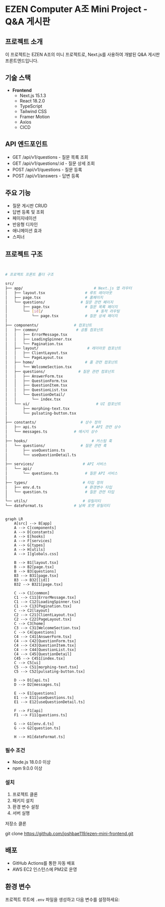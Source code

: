 # EZEN Computer A조 Mini Project - Q&A 게시판

## 프로젝트 소개

이 프로젝트는 EZEN A조의 미니 프로젝트로, Next.js를 사용하여 개발된 Q&A 게시판 프론트엔드입니다.

## 기술 스택

- **Frontend**
  - Next.js 15.1.3
  - React 18.2.0
  - TypeScript
  - Tailwind CSS
  - Framer Motion
  - Axios
  - CICD

## API 엔드포인트

- GET /api/v1/questions - 질문 목록 조회
- GET /api/v1/questions/:id - 질문 상세 조회
- POST /api/v1/questions - 질문 등록
- POST /api/v1/answers - 답변 등록

## 주요 기능

- 질문 게시판 CRUD
- 답변 등록 및 조회
- 페이지네이션
- 반응형 디자인
- 애니메이션 효과
- 스피너

## 프로젝트 구조

```bash


# 프로젝트 프론트 폴더 구조

src/
├── app/                                # Next.js 앱 라우터
│   ├── layout.tsx                  # 루트 레이아웃
│   ├── page.tsx                    # 홈페이지
│   └── questions/                # 질문 관련 페이지
│       ├── page.tsx                # 질문 목록 페이지
│       └── [id]/                        # 동적 라우팅
│           └── page.tsx            # 질문 상세 페이지
│
├── components/                # 컴포넌트
│   ├── common/                 # 공통 컴포넌트
│   │   ├── ErrorMessage.tsx
│   │   ├── LoadingSpinner.tsx
│   │   └── Pagination.tsx
│   ├── layout/                      # 레이아웃 컴포넌트
│   │   ├── ClientLayout.tsx
│   │   └── PageLayout.tsx
│   ├── home/                       # 홈 관련 컴포넌트
│   │   └── WelcomeSection.tsx
│   ├── questions/               # 질문 관련 컴포넌트
│   │   ├── AnswerForm.tsx
│   │   ├── QuestionForm.tsx
│   │   ├── QuestionItem.tsx
│   │   ├── QuestionList.tsx
│   │   └── QuestionDetail/
│   │       └── index.tsx
│   └── ui/                              # UI 컴포넌트
│       ├── morphing-text.tsx
│       └── pulsating-button.tsx
│
├── constants/                    # 상수 정의
│   ├── api.ts                         # API 관련 상수
│   └── messages.ts            # 메시지 상수
│
├── hooks/                             # 커스텀 훅
│   └── questions/                # 질문 관련 훅
│       ├── useQuestions.ts
│       └── useQuestionDetail.ts
│
├── services/                      # API 서비스
│   └── api/
│       └── questions.ts            # 질문 API 서비스
│
├── types/                         # 타입 정의
│   ├── env.d.ts                    # 환경변수 타입
│   └── question.ts                 # 질문 관련 타입
│
└── utils/                         # 유틸리티
└── dateFormat.ts              # 날짜 포맷 유틸리티


```

```mermaid

graph LR
    A[src] --> B[app]
    A --> C[components]
    A --> D[constants]
    A --> E[hooks]
    A --> F[services]
    A --> G[types]
    A --> H[utils]
    A --> I[globals.css]

    B --> B1[layout.tsx]
    B --> B2[page.tsx]
    B --> B3[questions]
    B3 --> B31[page.tsx]
    B3 --> B32[[id]]
    B32 --> B321[page.tsx]

    C --> C1[common]
    C1 --> C11[ErrorMessage.tsx]
    C1 --> C12[LoadingSpinner.tsx]
    C1 --> C13[Pagination.tsx]
    C --> C2[layout]
    C2 --> C21[ClientLayout.tsx]
    C2 --> C22[PageLayout.tsx]
    C --> C3[home]
    C3 --> C31[WelcomeSection.tsx]
    C --> C4[questions]
    C4 --> C41[AnswerForm.tsx]
    C4 --> C42[QuestionForm.tsx]
    C4 --> C43[QuestionItem.tsx]
    C4 --> C44[QuestionList.tsx]
    C4 --> C45[QuestionDetail]
    C45 --> C451[index.tsx]
    C --> C5[ui]
    C5 --> C51[morphing-text.tsx]
    C5 --> C52[pulsating-button.tsx]

    D --> D1[api.ts]
    D --> D2[messages.ts]

    E --> E1[questions]
    E1 --> E11[useQuestions.ts]
    E1 --> E12[useQuestionDetail.ts]

    F --> F1[api]
    F1 --> F11[questions.ts]

    G --> G1[env.d.ts]
    G --> G2[question.ts]

    H --> H1[dateFormat.ts]

```

### 필수 조건

- Node.js 18.0.0 이상
- npm 9.0.0 이상

### 설치

1. 프로젝트 클론
2. 패키지 설치
3. 환경 변수 설정
4. 서버 실행

저장소 클론

git clone https://github.com/joshbae119/ezen-mini-frontend.git

## 배포

- GitHub Actions를 통한 자동 배포
- AWS EC2 인스턴스에 PM2로 운영

## 환경 변수

프로젝트 루트에 `.env` 파일을 생성하고 다음 변수를 설정하세요:
